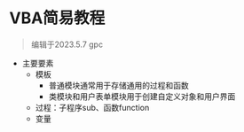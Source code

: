 # VBA简易教程

> 编辑于2023.5.7 gpc

* 主要要素
  * 模板
    * 普通模块通常用于存储通用的过程和函数
    * 类模块和用户表单模块用于创建自定义对象和用户界面
  * 过程：子程序sub、函数function
  * 变量
